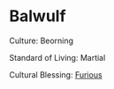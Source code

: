 # Balwulf

Culture: Beorning

Standard of Living: Martial

Cultural Blessing: [Furious](../generation/cultural-blessing.md)
